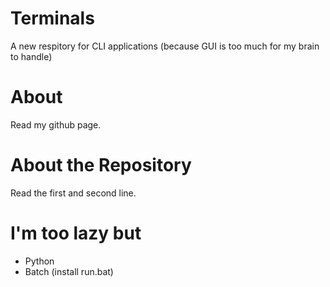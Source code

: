 # Terminals
A new respitory for CLI applications (because GUI is too much for my brain to handle)

# About
Read my github page.

# About the Repository
Read the first and second line.

# I'm too lazy but
- Python
- Batch (install run.bat)
